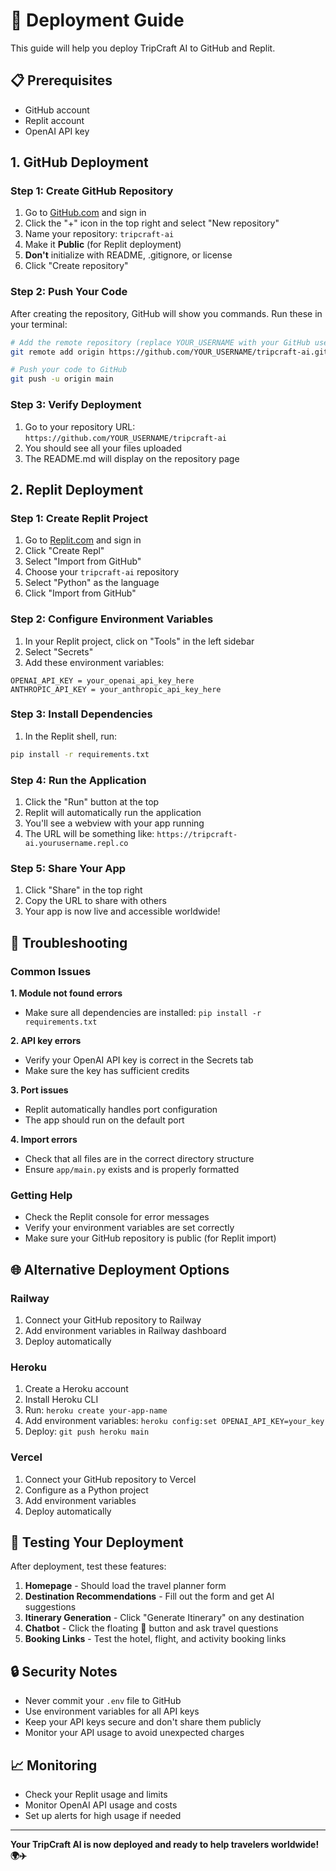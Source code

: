 # 🚀 Deployment Guide

This guide will help you deploy TripCraft AI to GitHub and Replit.

## 📋 Prerequisites

- GitHub account
- Replit account
- OpenAI API key

## 1. GitHub Deployment

### Step 1: Create GitHub Repository

1. Go to [GitHub.com](https://github.com) and sign in
2. Click the "+" icon in the top right and select "New repository"
3. Name your repository: `tripcraft-ai`
4. Make it **Public** (for Replit deployment)
5. **Don't** initialize with README, .gitignore, or license
6. Click "Create repository"

### Step 2: Push Your Code

After creating the repository, GitHub will show you commands. Run these in your terminal:

```bash
# Add the remote repository (replace YOUR_USERNAME with your GitHub username)
git remote add origin https://github.com/YOUR_USERNAME/tripcraft-ai.git

# Push your code to GitHub
git push -u origin main
```

### Step 3: Verify Deployment

1. Go to your repository URL: `https://github.com/YOUR_USERNAME/tripcraft-ai`
2. You should see all your files uploaded
3. The README.md will display on the repository page

## 2. Replit Deployment

### Step 1: Create Replit Project

1. Go to [Replit.com](https://replit.com) and sign in
2. Click "Create Repl"
3. Select "Import from GitHub"
4. Choose your `tripcraft-ai` repository
5. Select "Python" as the language
6. Click "Import from GitHub"

### Step 2: Configure Environment Variables

1. In your Replit project, click on "Tools" in the left sidebar
2. Select "Secrets"
3. Add these environment variables:

```
OPENAI_API_KEY = your_openai_api_key_here
ANTHROPIC_API_KEY = your_anthropic_api_key_here
```

### Step 3: Install Dependencies

1. In the Replit shell, run:
```bash
pip install -r requirements.txt
```

### Step 4: Run the Application

1. Click the "Run" button at the top
2. Replit will automatically run the application
3. You'll see a webview with your app running
4. The URL will be something like: `https://tripcraft-ai.yourusername.repl.co`

### Step 5: Share Your App

1. Click "Share" in the top right
2. Copy the URL to share with others
3. Your app is now live and accessible worldwide!

## 🔧 Troubleshooting

### Common Issues

**1. Module not found errors**
- Make sure all dependencies are installed: `pip install -r requirements.txt`

**2. API key errors**
- Verify your OpenAI API key is correct in the Secrets tab
- Make sure the key has sufficient credits

**3. Port issues**
- Replit automatically handles port configuration
- The app should run on the default port

**4. Import errors**
- Check that all files are in the correct directory structure
- Ensure `app/main.py` exists and is properly formatted

### Getting Help

- Check the Replit console for error messages
- Verify your environment variables are set correctly
- Make sure your GitHub repository is public (for Replit import)

## 🌐 Alternative Deployment Options

### Railway
1. Connect your GitHub repository to Railway
2. Add environment variables in Railway dashboard
3. Deploy automatically

### Heroku
1. Create a Heroku account
2. Install Heroku CLI
3. Run: `heroku create your-app-name`
4. Add environment variables: `heroku config:set OPENAI_API_KEY=your_key`
5. Deploy: `git push heroku main`

### Vercel
1. Connect your GitHub repository to Vercel
2. Configure as a Python project
3. Add environment variables
4. Deploy automatically

## 📱 Testing Your Deployment

After deployment, test these features:

1. **Homepage** - Should load the travel planner form
2. **Destination Recommendations** - Fill out the form and get AI suggestions
3. **Itinerary Generation** - Click "Generate Itinerary" on any destination
4. **Chatbot** - Click the floating 🤖 button and ask travel questions
5. **Booking Links** - Test the hotel, flight, and activity booking links

## 🔒 Security Notes

- Never commit your `.env` file to GitHub
- Use environment variables for all API keys
- Keep your API keys secure and don't share them publicly
- Monitor your API usage to avoid unexpected charges

## 📈 Monitoring

- Check your Replit usage and limits
- Monitor OpenAI API usage and costs
- Set up alerts for high usage if needed

---

**Your TripCraft AI is now deployed and ready to help travelers worldwide! 🌍✈️**
